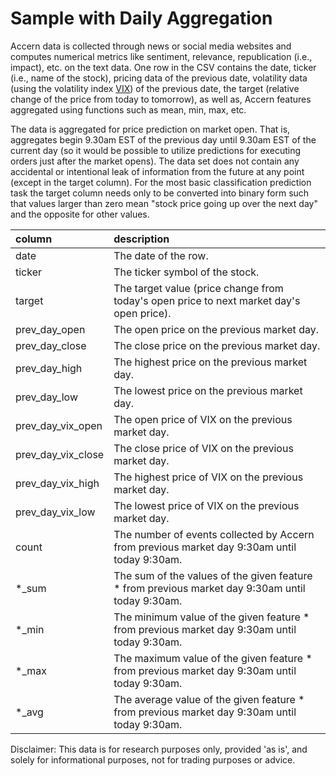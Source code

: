 # Sample with Daily Aggregation

Accern data is collected through news or social media websites and computes
numerical metrics like sentiment, relevance, republication (i.e., impact), etc.
on the text data. One row in the CSV contains the date, ticker (i.e., name of
the stock), pricing data of the previous date, volatility data (using the
volatility index [VIX](https://en.wikipedia.org/wiki/VIX))
of the previous date, the target (relative change of the
price from today to tomorrow), as well as, Accern features aggregated using
functions such as mean, min, max, etc.

The data is aggregated for price prediction on market open. That is, aggregates
begin 9.30am EST of the previous day until 9.30am EST of the current day
(so it would be possible to utilize predictions for executing orders just after
the market opens). The data set does not contain any accidental or intentional
leak of information from the future at any point (except in the target column).
For the most basic classification prediction task the target column needs only
to be converted into binary form such that values larger than zero mean
"stock price going up over the next day" and the opposite for other values.

| column | description |
| :---   | :---   |
| date | The date of the row. |
| ticker | The ticker symbol of the stock. |
| target | The target value (price change from today's open price to next market day's open price). |
| prev_day_open | The open price on the previous market day. |
| prev_day_close | The close price on the previous market day. |
| prev_day_high | The highest price on the previous market day. |
| prev_day_low | The lowest price on the previous market day. |
| prev_day_vix_open | The open price of VIX on the previous market day. |
| prev_day_vix_close | The close price of VIX on the previous market day. |
| prev_day_vix_high | The highest price of VIX on the previous market day. |
| prev_day_vix_low | The lowest price of VIX on the previous market day. |
| count | The number of events collected by Accern from previous market day 9:30am until today 9:30am. |
| &ast;_sum | The sum of the values of the given feature &ast; from previous market day 9:30am until today 9:30am. |
| &ast;_min | The minimum value of the given feature &ast; from previous market day 9:30am until today 9:30am. |
| &ast;_max | The maximum value of the given feature &ast; from previous market day 9:30am until today 9:30am. |
| &ast;_avg | The average value of the given feature &ast; from previous market day 9:30am until today 9:30am. |

Disclaimer: This data is for research purposes only, provided 'as is',
and solely for informational purposes, not for trading purposes or advice.
